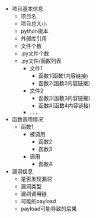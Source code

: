 - 项目基本信息
  - 项目名
  - 项目总大小
  - python版本
  - 外部库引用
  - 文件个数
  - .py文件个数
  - .py文件/函数列表
    - 文件1
      - 函数1(函数1内容链接)
      - 函数2(函数2内容链接)
    - 文件2
      - 函数3(函数3内容链接)
      - 函数4(函数4内容链接)
    - ......
- 函数调用情况
  - 函数1
    - 被调用
      - 函数2
      - 函数3
    - 调用
      - 函数4
- 漏洞信息
  - 是否发现漏洞
  - 漏洞类型
  - 漏洞调用链
  - 可能的payload
  - payload可能导致的后果